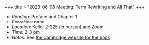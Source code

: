 +++
title = "2023-06-08 Meeting: Term Rewriting and All That"
+++

- _Reading:_ Preface and Chapter 1
- _Exercises:_ none 
- _Location:_ Keller 2-225 (in person) and Zoom
- _Time:_ 2-3 pm
- _Notes:_ See [the Cambridge website for the book](https://www.cambridge.org/core/books/term-rewriting-and-all-that/71768055278D0DEF4FFC74722DE0D707)
<!--more-->
